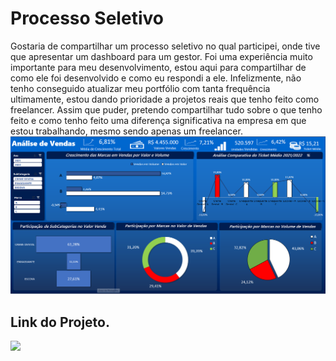 # Processo Seletivo
Gostaria de compartilhar um processo seletivo no qual participei, onde tive que apresentar um dashboard para um gestor. Foi uma experiência muito importante para meu desenvolvimento, estou aqui para compartilhar de como ele foi desenvolvido e como eu respondi a ele. Infelizmente, não tenho conseguido atualizar meu portfólio com tanta frequência ultimamente, estou dando prioridade a projetos reais que tenho feito como freelancer. Assim que puder, pretendo compartilhar tudo sobre o que tenho feito e como tenho feito uma diferença significativa na empresa em que estou trabalhando, mesmo sendo apenas um freelancer.
![alt text](image.png)


## Link do Projeto.
<div align="left">  
<a href="https://github.com/felipefagion/projeto_excel/blob/main/dashboardexcel.ipynb" target="_blank"><img src="https://img.shields.io/badge/Go-00ADD8?style=for-the-badge&logo=go&logoColor=white"</a>
